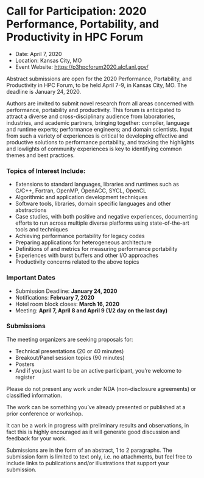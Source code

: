 # Call for Participation: 2020 Performance, Portability, and Productivity in HPC Forum

- Date: April 7, 2020
- Location: Kansas City, MO
- Event Website: https://p3hpcforum2020.alcf.anl.gov/

Abstract submissions are open for the 2020 Performance, Portability, and Productivity in HPC Forum, to be held April 7-9, in Kansas City, MO.  The deadline is January 24, 2020.

Authors are invited to submit novel research from all areas concerned with performance, portability and productivity. This forum is anticipated to attract a diverse and cross-disciplinary audience from laboratories, industries, and academic partners, bringing together: compiler, language and runtime experts; performance engineers; and domain scientists. Input from such a variety of experiences is critical to developing effective and productive solutions to performance portability, and tracking the highlights and lowlights of community experiences is key to identifying common themes and best practices.

### Topics of Interest Include:
- Extensions to standard languages, libraries and runtimes such as C/C++, Fortran, OpenMP, OpenACC, SYCL, OpenCL
- Algorithmic and application development techniques
- Software tools, libraries, domain specific languages and other abstractions
- Case studies, with both positive and negative experiences, documenting efforts to run across multiple diverse platforms using state-of-the-art tools and techniques
- Achieving performance portability for legacy codes
- Preparing applications for heterogeneous architecture
- Definitions of and metrics for measuring performance portability
- Experiences with burst buffers and other I/O approaches
- Productivity concerns related to the above topics

### Important Dates
- Submission Deadline: **January 24, 2020**
- Notifications: **February 7, 2020**
- Hotel room block closes: **March 16, 2020**
- Meeting: **April 7, April 8 and April 9 (1/2 day on the last day)**

### Submissions
The meeting organizers are seeking proposals for:
- Technical presentations (20 or 40 minutes)
- Breakout/Panel session topics (90 minutes)
- Posters
- And if you just want to be an active participant, you’re welcome to register

Please do not present any work under NDA (non-disclosure agreements) or classified information.

The work can be something you’ve already presented or published at a prior conference or workshop.

It can be a work in progress with preliminary results and observations, in fact this is highly encouraged as it will generate good discussion and feedback for your work.

Submissions are in the form of an abstract, 1 to 2 paragraphs. The submission form is limited to text only, i.e. no attachments, but feel free to include links to publications and/or illustrations that support your submission.

<!---
Publish: yes
Categories: development, collaboration
Topics: software engineering, projects and organizations
Tags: conference
Level: 2
Prerequisites: default
Aggregate: none
--->
